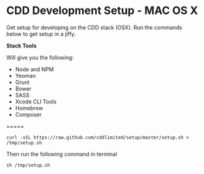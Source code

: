 CDD Development Setup - MAC OS X
=====

Get setup for developing on the CDD stack (OSX). Run the commands below to get setup in a jiffy.

__Stack Tools__

Will give you the following:

* Node and NPM
* Yeoman
* Grunt
* Bower
* SASS
* Xcode CLI Tools
* Homebrew
* Composer

=====

    curl -sSL https://raw.github.com/cddlimited/setup/master/setup.sh > /tmp/setup.sh

Then run the following command in terminal

	sh /tmp/setup.sh
